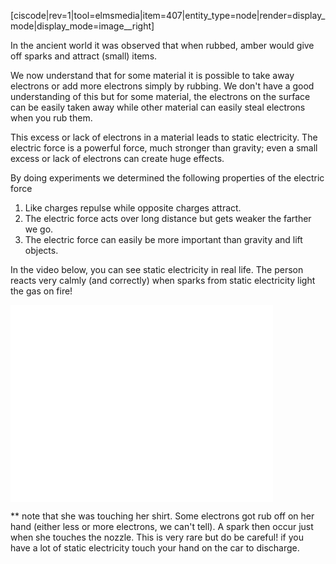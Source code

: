 [ciscode|rev=1|tool=elmsmedia|item=407|entity_type=node|render=display_mode|display_mode=image__right]

In the ancient world it was observed that when rubbed, amber would give off sparks and attract (small) items.

We now understand that for some material it is possible to take away electrons or add more electrons simply by rubbing. We don't have a good understanding of this but for some material, the electrons on the surface can be easily taken away while other material can easily steal electrons when you rub them.

This excess or lack of electrons in a material leads to static electricity. The electric force is a powerful force, much stronger than gravity; even a small excess or lack of electrons can create huge effects.

By doing experiments we determined the following properties of the electric force

1. Like charges repulse while opposite charges attract.
2. The electric force acts over long distance but gets weaker the farther we go.
3. The electric force can easily be more important than gravity and lift objects.

In the video below, you can see static electricity in real life. The person reacts very calmly (and correctly) when sparks from static electricity light the gas on fire!

<iframe allowfullscreen="" frameborder="0" height="315" src="//www.youtube.com/embed/tuZxFL9cGkI?rel=0" width="420"></iframe>

\*\* note that she was touching her shirt. Some electrons got rub off on her hand (either less or more electrons, we can't tell). A spark then occur just when she touches the nozzle. This is very rare but do be careful! if you have a lot of static electricity touch your hand on the car to discharge.